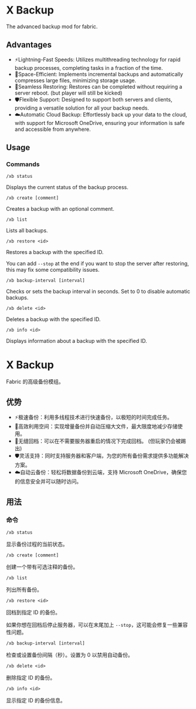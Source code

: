 # X Backup

The advanced backup mod for fabric.

## Advantages

- ⚡️Lightning-Fast Speeds: Utilizes multithreading technology for rapid backup processes, completing tasks in a fraction of the time.
- 💾Space-Efficient: Implements incremental backups and automatically compresses large files, minimizing storage usage.
- 🔄Seamless Restoring: Restores can be completed without requiring a server reboot. (but player will still be kicked)
- 🛡️Flexible Support: Designed to support both servers and clients, providing a versatile solution for all your backup needs.
- ☁️Automatic Cloud Backup: Effortlessly back up your data to the cloud, with support for Microsoft OneDrive, ensuring your information is safe and accessible from anywhere.

## Usage

### Commands
```
/xb status
```
Displays the current status of the backup process.

```
/xb create [comment]
```
Creates a backup with an optional comment.

```
/xb list
```
Lists all backups.

```
/xb restore <id>
```
Restores a backup with the specified ID.

You can add `--stop` at the end if you want to stop the server after restoring, this may fix some compatibility issues.

```
/xb backup-interval [interval]
```
Checks or sets the backup interval in seconds. Set to 0 to disable automatic backups.

```
/xb delete <id>
```
Deletes a backup with the specified ID.

```
/xb info <id>
```
Displays information about a backup with the specified ID.

# X Backup

Fabric 的高级备份模组。

## 优势

- ⚡️极速备份：利用多线程技术进行快速备份，以极短的时间完成任务。
- 💾高效利用空间：实现增量备份并自动压缩大文件，最大限度地减少存储使用。
- 🔄无缝回档：可以在不需要服务器重启的情况下完成回档。 (但玩家仍会被踢出)
- 🛡️灵活支持：同时支持服务器和客户端，为您的所有备份需求提供多功能解决方案。
- ☁️自动云备份：轻松将数据备份到云端，支持 Microsoft OneDrive，确保您的信息安全并可以随时访问。

## 用法

### 命令
```
/xb status
```
显示备份过程的当前状态。

```
/xb create [comment]
```
创建一个带有可选注释的备份。

```
/xb list
```
列出所有备份。

```
/xb restore <id>
```
回档到指定 ID 的备份。

如果你想在回档后停止服务器，可以在末尾加上 `--stop`，这可能会修复一些兼容性问题。

```
/xb backup-interval [interval]
```
检查或设置备份间隔（秒）。设置为 0 以禁用自动备份。

```
/xb delete <id>
```
删除指定 ID 的备份。

```
/xb info <id>
```
显示指定 ID 的备份信息。
